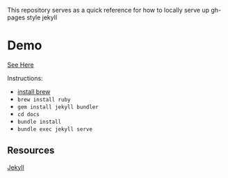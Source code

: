 This repository serves as a quick reference for how to locally serve up gh-pages style jekyll

# Demo

[See Here](https://willstall.github.io/gh_pages_jeykyll/)

Instructions:
- [install brew](https://brew.sh)
- `brew install ruby`
- `gem install jekyll bundler`
- `cd docs`
- `bundle install`
- `bundle exec jekyll serve`


## Resources
[Jekyll](https://jekyllrb.com/docs/)
